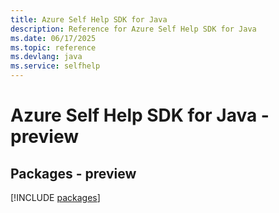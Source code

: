 ```yaml
---
title: Azure Self Help SDK for Java
description: Reference for Azure Self Help SDK for Java
ms.date: 06/17/2025
ms.topic: reference
ms.devlang: java
ms.service: selfhelp
---
```

# Azure Self Help SDK for Java - preview
## Packages - preview
[!INCLUDE [packages](self-help-index.md)]